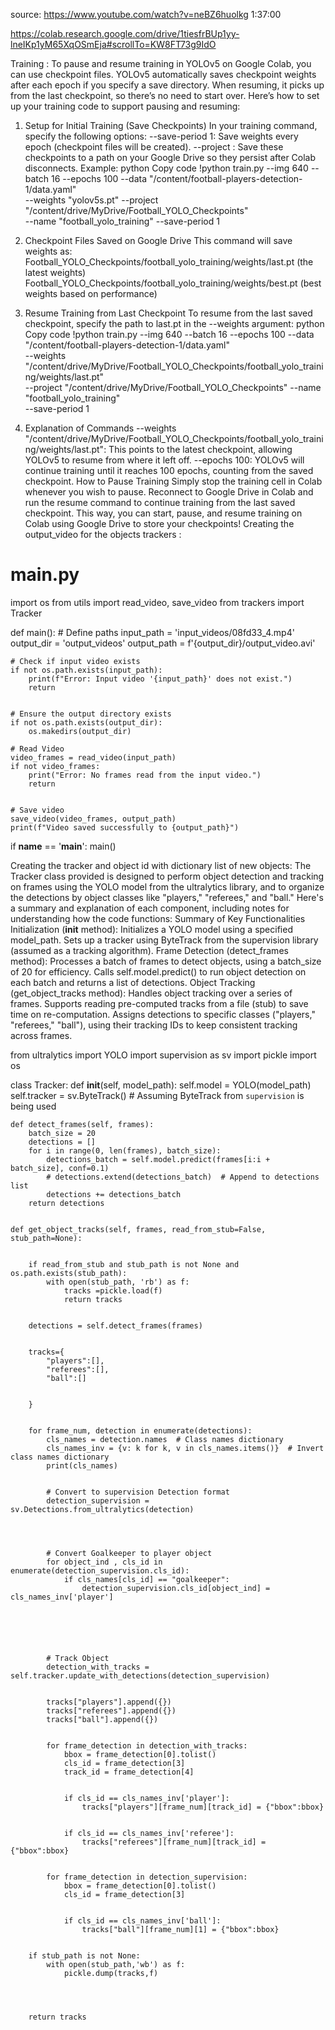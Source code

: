 source:
https://www.youtube.com/watch?v=neBZ6huolkg    1:37:00

https://colab.research.google.com/drive/1tiesfrBUp1yy-lneIKp1yM65XqOSmEja#scrollTo=KW8FT73g9IdO







Training :
To pause and resume training in YOLOv5 on Google Colab, you can use checkpoint files. YOLOv5 automatically saves checkpoint weights after each epoch if you specify a save directory. When resuming, it picks up from the last checkpoint, so there’s no need to start over.
Here’s how to set up your training code to support pausing and resuming:
1. Setup for Initial Training (Save Checkpoints)
In your training command, specify the following options:
--save-period 1: Save weights every epoch (checkpoint files will be created).
--project <drive checkpoint path>: Save these checkpoints to a path on your Google Drive so they persist after Colab disconnects.
Example:
python
Copy code
!python train.py --img 640 --batch 16 --epochs 100 --data "/content/football-players-detection-1/data.yaml" \
                 --weights "yolov5s.pt" --project "/content/drive/MyDrive/Football_YOLO_Checkpoints" \
                 --name "football_yolo_training" --save-period 1








2. Checkpoint Files Saved on Google Drive
This command will save weights as:
Football_YOLO_Checkpoints/football_yolo_training/weights/last.pt (the latest weights)
Football_YOLO_Checkpoints/football_yolo_training/weights/best.pt (best weights based on performance)


3. Resume Training from Last Checkpoint
To resume from the last saved checkpoint, specify the path to last.pt in the --weights argument:
python
Copy code
!python train.py --img 640 --batch 16 --epochs 100 --data "/content/football-players-detection-1/data.yaml" \
                 --weights "/content/drive/MyDrive/Football_YOLO_Checkpoints/football_yolo_training/weights/last.pt" \
                 --project "/content/drive/MyDrive/Football_YOLO_Checkpoints" --name "football_yolo_training" \
                 --save-period 1

4. Explanation of Commands
--weights "/content/drive/MyDrive/Football_YOLO_Checkpoints/football_yolo_training/weights/last.pt": This points to the latest checkpoint, allowing YOLOv5 to resume from where it left off.
--epochs 100: YOLOv5 will continue training until it reaches 100 epochs, counting from the saved checkpoint.
How to Pause Training
Simply stop the training cell in Colab whenever you wish to pause.
Reconnect to Google Drive in Colab and run the resume command to continue training from the last saved checkpoint.
This way, you can start, pause, and resume training on Colab using Google Drive to store your checkpoints!
Creating the output_video for the objects trackers  :

# main.py
import os
from utils import read_video, save_video
from trackers import Tracker


def main():
    # Define paths
    input_path = 'input_videos/08fd33_4.mp4'
    output_dir = 'output_videos'
    output_path = f'{output_dir}/output_video.avi'
   
    # Check if input video exists
    if not os.path.exists(input_path):
        print(f"Error: Input video '{input_path}' does not exist.")
        return


    # Ensure the output directory exists
    if not os.path.exists(output_dir):
        os.makedirs(output_dir)
   
    # Read Video
    video_frames = read_video(input_path)
    if not video_frames:
        print("Error: No frames read from the input video.")
        return


    # Save video
    save_video(video_frames, output_path)
    print(f"Video saved successfully to {output_path}")


if __name__ == '__main__':
    main()








Creating the tracker and object id with dictionary list of new objects:
The Tracker class provided is designed to perform object detection and tracking on frames using the YOLO model from the ultralytics library, and to organize the detections by object classes like "players," "referees," and "ball." Here's a summary and explanation of each component, including notes for understanding how the code functions:
Summary of Key Functionalities
Initialization (__init__ method):
Initializes a YOLO model using a specified model_path.
Sets up a tracker using ByteTrack from the supervision library (assumed as a tracking algorithm).
Frame Detection (detect_frames method):
Processes a batch of frames to detect objects, using a batch_size of 20 for efficiency.
Calls self.model.predict() to run object detection on each batch and returns a list of detections.
Object Tracking (get_object_tracks method):
Handles object tracking over a series of frames.
Supports reading pre-computed tracks from a file (stub) to save time on re-computation.
Assigns detections to specific classes ("players," "referees," "ball"), using their tracking IDs to keep consistent tracking across frames.

from ultralytics import YOLO
import supervision as sv
import pickle
import os


class Tracker:
    def __init__(self, model_path):
        self.model = YOLO(model_path)
        self.tracker = sv.ByteTrack()  # Assuming ByteTrack from `supervision` is being used


    def detect_frames(self, frames):
        batch_size = 20
        detections = []
        for i in range(0, len(frames), batch_size):
            detections_batch = self.model.predict(frames[i:i + batch_size], conf=0.1)
            # detections.extend(detections_batch)  # Append to detections list
            detections += detections_batch
        return detections


    def get_object_tracks(self, frames, read_from_stub=False, stub_path=None):


        if read_from_stub and stub_path is not None and os.path.exists(stub_path):
            with open(stub_path, 'rb') as f:
                tracks =pickle.load(f)
                return tracks


        detections = self.detect_frames(frames)


        tracks={
            "players":[],
            "referees":[],
            "ball":[]


        }


        for frame_num, detection in enumerate(detections):
            cls_names = detection.names  # Class names dictionary
            cls_names_inv = {v: k for k, v in cls_names.items()}  # Invert class names dictionary
            print(cls_names)


            # Convert to supervision Detection format
            detection_supervision = sv.Detections.from_ultralytics(detection)




            # Convert Goalkeeper to player object
            for object_ind , cls_id in enumerate(detection_supervision.cls_id):
                if cls_names[cls_id] == "goalkeeper":
                    detection_supervision.cls_id[object_ind] = cls_names_inv['player']






            # Track Object
            detection_with_tracks = self.tracker.update_with_detections(detection_supervision)


            tracks["players"].append({})
            tracks["referees"].append({})
            tracks["ball"].append({})


            for frame_detection in detection_with_tracks:
                bbox = frame_detection[0].tolist()
                cls_id = frame_detection[3]
                track_id = frame_detection[4]


                if cls_id == cls_names_inv['player']:
                    tracks["players"][frame_num][track_id] = {"bbox":bbox}


                if cls_id == cls_names_inv['referee']:
                    tracks["referees"][frame_num][track_id] = {"bbox":bbox}


            for frame_detection in detection_supervision:
                bbox = frame_detection[0].tolist()
                cls_id = frame_detection[3]


                if cls_id == cls_names_inv['ball']:
                    tracks["ball"][frame_num][1] = {"bbox":bbox}


        if stub_path is not None:
            with open(stub_path,'wb') as f:
                pickle.dump(tracks,f)




        return tracks    



